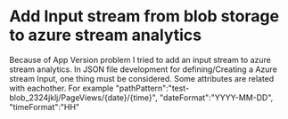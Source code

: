 # Add Input stream from blob storage to azure stream analytics

Because of App Version problem I tried to add an input stream to azure stream analytics.
In JSON file development for defining/Creating a Azure stream Input, one thing must be considered. Some attributes are related with eachother.
For example
"pathPattern":"test-blob_2324jklj/PageViews/{date}/{time}",
"dateFormat":"YYYY-MM-DD",
             "timeFormat":"HH"




 
<!--stackedit_data:
eyJoaXN0b3J5IjpbMTc2NzcxNDcyLDEzNDg0NjM0OTksMTM0OD
Q2MzQ5OV19
-->